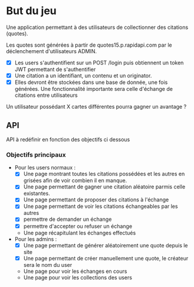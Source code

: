 # But du jeu

Une application permettant à des utilisateurs de collectionner des citations (quotes).

Les quotes sont générées à partir de quotes15.p.rapidapi.com par le déclenchement d'utilisateurs ADMIN.

- [x] Les users s'authentifient sur un POST /login puis obtiennent un token JWT permettant de s'authentifier
- [x] Une citation a un identifiant, un contenu et un originator.
- [x] Elles devront être stockées dans une base de donnée, une fois générées.
Une fonctionnalité importante sera celle d'échange de citations entre utilisateurs

Un utilisateur possédant X cartes différentes pourra gagner un avantage ?
## API
API à redéfinir en fonction des objectifs ci dessous

### Objectifs principaux 
- Pour les users normaux :
  - [x] Une page montrant toutes les citations possédées et les autres en grisées afin de voir combien il en manque.
  - [x] Une page permettant de gagner une citation aléatoire parmis celle existantes.
  - [x] Une page permettant de proposer des citations à l'échange
  - [x] Une page permettant de voir les citations échangeables par les autres
  - [x] permettre de demander un échange
  - [x] permettre d'accepter ou refuser un échange
  - Une page récapitulant les échanges effectués
- Pour les admins :
  - [x] Une page permettant de générer aléatoirement une quote depuis le site
  - [x] Une page permettant de créer manuellement une quote, le créateur sera le nom du user
  - Une page pour voir les échanges en cours
  - Une page pour voir les collections des users
